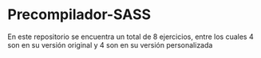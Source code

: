 # Precompilador-SASS
En este repositorio se encuentra un total de 8 ejercicios, entre los cuales 4 son en su versión original y 4 son en su versión personalizada
